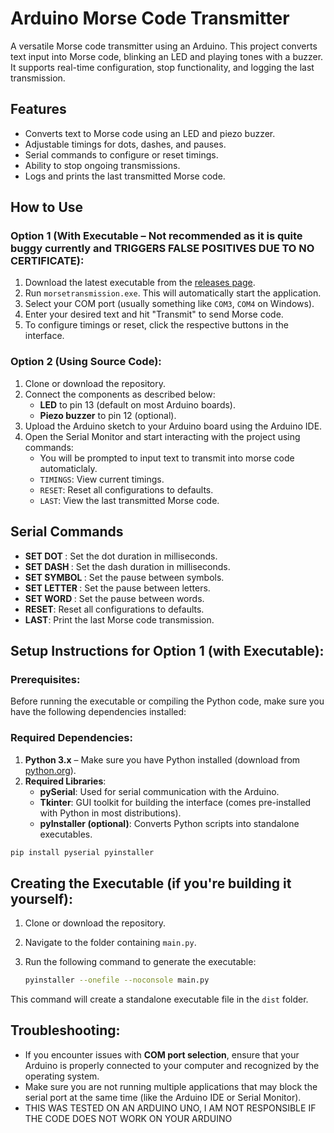 # Arduino Morse Code Transmitter

A versatile Morse code transmitter using an Arduino. This project converts text input into Morse code, blinking an LED and playing tones with a buzzer. It supports real-time configuration, stop functionality, and logging the last transmission.

## Features

- Converts text to Morse code using an LED and piezo buzzer.
- Adjustable timings for dots, dashes, and pauses.
- Serial commands to configure or reset timings.
- Ability to stop ongoing transmissions.
- Logs and prints the last transmitted Morse code.

## How to Use

### Option 1 (With Executable – Not recommended as it is quite buggy currently and TRIGGERS FALSE POSITIVES DUE TO NO CERTIFICATE):
1. Download the latest executable from the [releases page](#).
2. Run `morsetransmission.exe`. This will automatically start the application.
3. Select your COM port (usually something like `COM3`, `COM4` on Windows).
4. Enter your desired text and hit "Transmit" to send Morse code.
5. To configure timings or reset, click the respective buttons in the interface.

### Option 2 (Using Source Code):
1. Clone or download the repository.
2. Connect the components as described below:
   - **LED** to pin 13 (default on most Arduino boards).
   - **Piezo buzzer** to pin 12 (optional).
3. Upload the Arduino sketch to your Arduino board using the Arduino IDE.
4. Open the Serial Monitor and start interacting with the project using commands:
   - You will be prompted to input text to transmit into morse code automaticlaly.
   - `TIMINGS`: View current timings.
   - `RESET`: Reset all configurations to defaults.
   - `LAST`: View the last transmitted Morse code.

## Serial Commands

- **SET DOT <value>**: Set the dot duration in milliseconds.
- **SET DASH <value>**: Set the dash duration in milliseconds.
- **SET SYMBOL <value>**: Set the pause between symbols.
- **SET LETTER <value>**: Set the pause between letters.
- **SET WORD <value>**: Set the pause between words.
- **RESET**: Reset all configurations to defaults.
- **LAST**: Print the last Morse code transmission.

## Setup Instructions for Option 1 (with Executable):

### Prerequisites:
Before running the executable or compiling the Python code, make sure you have the following dependencies installed:

### Required Dependencies:

1. **Python 3.x** – Make sure you have Python installed (download from [python.org](https://www.python.org/)).
2. **Required Libraries**:
   - **pySerial**: Used for serial communication with the Arduino.
   - **Tkinter**: GUI toolkit for building the interface (comes pre-installed with Python in most distributions).
   - **pyInstaller (optional)**: Converts Python scripts into standalone executables.

```bash
pip install pyserial pyinstaller
```

## Creating the Executable (if you're building it yourself):

1. Clone or download the repository.
2. Navigate to the folder containing `main.py`.
3. Run the following command to generate the executable:

   ```bash
   pyinstaller --onefile --noconsole main.py
   ```

This command will create a standalone executable file in the `dist` folder.

## Troubleshooting:

- If you encounter issues with **COM port selection**, ensure that your Arduino is properly connected to your computer and recognized by the operating system.
- Make sure you are not running multiple applications that may block the serial port at the same time (like the Arduino IDE or Serial Monitor).
- THIS WAS TESTED ON AN ARDUINO UNO, I AM NOT RESPONSIBLE IF THE CODE DOES NOT WORK ON YOUR ARDUINO
